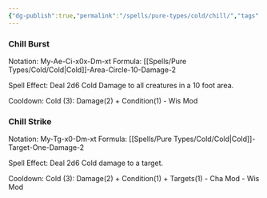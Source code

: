 ```yaml
---
{"dg-publish":true,"permalink":"/spells/pure-types/cold/chill/","tags":["Spell/Damage","Spell/Cold"]}
---
```


### Chill Burst
Notation: My-Ae-Ci-x0x-Dm-xt
Formula: [[Spells/Pure Types/Cold/Cold\|Cold]]-Area-Circle-10-Damage-2

Spell Effect: 
Deal 2d6 Cold Damage to all creatures in a 10 foot area.

Cooldown: 
Cold (3): Damage(2) + Condition(1) - Wis Mod

### Chill Strike
Notation: My-Tg-x0-Dm-xt
Formula: [[Spells/Pure Types/Cold/Cold\|Cold]]-Target-One-Damage-2

Spell Effect: 
Deal 2d6 Cold damage to a target.

Cooldown: 
Cold (3): Damage(2) + Condition(1) + Targets(1) - Cha Mod - Wis Mod